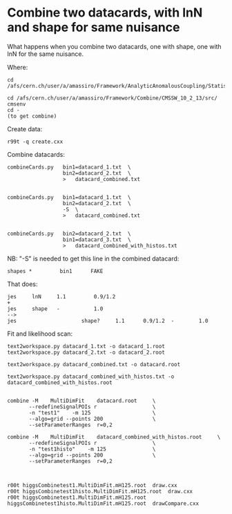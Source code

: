 Combine two datacards, with lnN and shape for same nuisance
====

What happens when you combine two datacards, one with shape, one with lnN for the same nuisance.



Where:

    cd /afs/cern.ch/user/a/amassiro/Framework/AnalyticAnomalousCoupling/StatisticalTool/CombinationLnNShape
    
    cd /afs/cern.ch/user/a/amassiro/Framework/Combine/CMSSW_10_2_13/src/
    cmsenv
    cd -
    (to get combine)
    

    
Create data:

    r99t -q create.cxx
    
Combine datacards:

    combineCards.py   bin1=datacard_1.txt  \
                      bin2=datacard_2.txt  \
                      >   datacard_combined.txt

                      
    combineCards.py   bin1=datacard_1.txt  \
                      bin2=datacard_2.txt  \
                      -S  \
                      >   datacard_combined.txt
 
 
    combineCards.py   bin2=datacard_2.txt  \
                      bin1=datacard_3.txt  \
                      >   datacard_combined_with_histos.txt

 
NB: "-S" is needed to get this line in the combined datacard:
    
    shapes *         bin1      FAKE

    
                      
                      
That does:

    jes     lnN     1.1         0.9/1.2
    +
    jes     shape   -           1.0
    -->
    jes                     shape?     1.1      0.9/1.2  -        1.0    

    
Fit and likelihood scan:

    text2workspace.py datacard_1.txt -o datacard_1.root
    text2workspace.py datacard_2.txt -o datacard_2.root

    text2workspace.py datacard_combined.txt -o datacard.root
    
    text2workspace.py datacard_combined_with_histos.txt -o datacard_combined_with_histos.root
    
    
    combine -M    MultiDimFit    datacard.root     \
           --redefineSignalPOIs r                  \
           -n "test1"    -m 125                    \
           --algo=grid --points 200                \
           --setParameterRanges  r=0,2     
    
    combine -M    MultiDimFit    datacard_combined_with_histos.root     \
           --redefineSignalPOIs r                  \
           -n "test1histo"    -m 125               \
           --algo=grid --points 200                \
           --setParameterRanges  r=0,2     

           
           
    r00t higgsCombinetest1.MultiDimFit.mH125.root  draw.cxx   
    r00t higgsCombinetest1histo.MultiDimFit.mH125.root  draw.cxx   
    r00t higgsCombinetest1.MultiDimFit.mH125.root higgsCombinetest1histo.MultiDimFit.mH125.root  drawCompare.cxx   
    

    
    